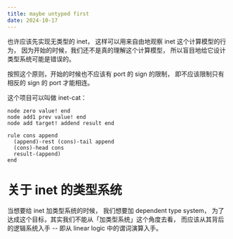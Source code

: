 ```yaml
---
title: maybe untyped first
date: 2024-10-17
---
```


也许应该先实现无类型的 inet，
这样可以用来自由地观察 inet 这个计算模型的行为，
因为开始的时候，我们还不是真的理解这个计算模型，
所以盲目地给它设计类型系统可能是错误的。

按照这个原则，开始的时候也不应该有 port 的 sign 的限制，
即不应该限制只有相反的 sign 的 port 才能相连。

这个项目可以叫做 inet-cat：

```inet
node zero value! end
node add1 prev value! end
node add target! addend result end

rule cons append
  (append)-rest (cons)-tail append
  (cons)-head cons
  result-(append)
end
```

# 关于 inet 的类型系统

当想要给 inet 加类型系统的时候，
我们想要加 dependent type system，
为了达成这个目标，其实我们不能从「加类型系统」这个角度去看，
而应该从其背后的逻辑系统入手
-- 即从 linear logic 中的谓词演算入手。

